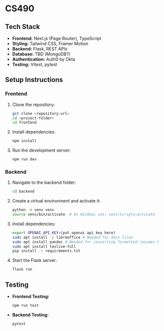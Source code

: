 # **CS490**

## **Tech Stack**

- **Frontend:** Next.js (Page Router), TypeScript
- **Styling:** Tailwind CSS, Framer Motion
- **Backend:** Flask, REST APIs
- **Database:** TBD (MongoDB?)
- **Authentication:** Auth0 by Okta
- **Testing:** Vitest, pytest

## **Setup Instructions**

### **Frontend**
1. Clone the repository:
   ```sh
   git clone <repository-url>
   cd <project-folder>
   cd frontend
   ```
2. Install dependencies:
   ```sh
   npm install
   ```
3. Run the development server:
   ```sh
   npm run dev
   ```

### **Backend**
1. Navigate to the backend folder:
   ```sh
   cd backend
   ```
2. Create a virtual environment and activate it:
   ```sh
   python -m venv venv
   source venv/bin/activate  # On Windows use: venv\Scripts\activate
   ```
3. Install dependencies:
   ```sh
   export OPENAI_API_KEY=(put openai api key here)
   sudo apt install -y libreoffice # Needed for docx files
   sudo apt install pandoc # Needed for converting formatted resumes to docx
   sudo apt install texlive-full
   pip install -r requirements.txt
   ```
4. Start the Flask server:
   ```sh
   flask run
   ```

## **Testing**
- **Frontend Testing:**
  ```sh
  npm run test
  ```
- **Backend Testing:**
  ```sh
  pytest
  ```
